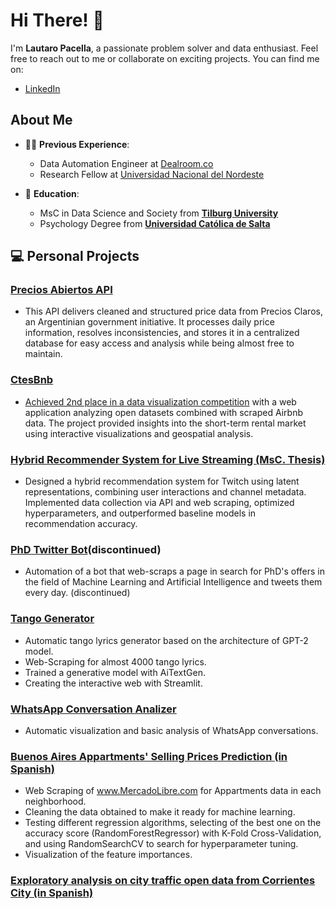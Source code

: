 # Hi There! 👋

I'm **Lautaro Pacella**, a passionate problem solver and data enthusiast.
Feel free to reach out to me or collaborate on exciting projects. You can find me on:

- [LinkedIn](https://www.linkedin.com/in/lautaro-pacella/)

## About Me

- 👨‍💻 **Previous Experience**:
  - Data Automation Engineer at [Dealroom.co](https://www.dealroom.co/)
  - Research Fellow at [Universidad Nacional del Nordeste](https://www.unne.edu.ar)
  
- 🏫 **Education**:
  - MsC in Data Science and Society from [**Tilburg University**](https://www.tilburguniversity.edu/)
  - Psychology Degree from [**Universidad Católica de Salta**](https://www.ucasal.edu.ar/)

## 💻 Personal Projects

### [Precios Abiertos API](https://api.preciosabiertos.com/redoc)
* This API delivers cleaned and structured price data from Precios Claros, an Argentinian government initiative. It processes daily price information, resolves inconsistencies, and stores it in a centralized database for easy access and analysis while being almost free to maintain.

### [CtesBnb](https://datathon2023.streamlit.app/)
* [ Achieved 2nd place in a data visualization competition](https://drive.google.com/file/d/12bD07QMWqu1ExDZlyqPGeJ10oNzToBIV/view) with a web application analyzing open datasets combined with scraped Airbnb data. The project provided insights into the short-term rental market using interactive visualizations and geospatial analysis.

### [Hybrid Recommender System for Live Streaming (MsC. Thesis)](https://github.com/lautaropacella/DS-S-Master-Thesis)
* Designed a hybrid recommendation system for Twitch using latent representations, combining user interactions and channel metadata. Implemented data collection via API and web scraping, optimized hyperparameters, and outperformed baseline models in recommendation accuracy.

### [PhD Twitter Bot](https://twitter.com/PhDsBOT1)(discontinued)
* Automation of a bot that web-scraps a page in search for PhD's offers in the field of Machine Learning and Artificial Intelligence and tweets them every day. (discontinued)

### [Tango Generator](https://share.streamlit.io/lautaropacella/tango-generator/main/tango_generator.py)
* Automatic tango lyrics generator based on the architecture of GPT-2 model.
* Web-Scraping for almost 4000 tango lyrics.
* Trained a generative model with AiTextGen.
* Creating the interactive web with Streamlit.

### [WhatsApp Conversation Analizer](https://share.streamlit.io/lautaropacella/whatsappanalisis/main/Wpp_Analizer.py)
* Automatic visualization and basic analysis of WhatsApp conversations.

### [Buenos Aires Appartments' Selling Prices Prediction (in Spanish)](https://nbviewer.jupyter.org/github/lautaropacella/Prediccion-Departamentos/blob/master/Imbo-BsAs.ipynb)
* Web Scraping of www.MercadoLibre.com for Appartments data in each neighborhood. 
* Cleaning the data obtained to make it ready for machine learning. 
* Testing different regression algorithms, selecting of the best one on the accuracy score (RandomForestRegressor) with K-Fold Cross-Validation, and using RandomSearchCV to search for hyperparameter tuning.
 * Visualization of the feature importances.

### [Exploratory analysis on city traffic open data from Corrientes City (in Spanish)](https://nbviewer.jupyter.org/github/lautaropacella/EDA-Tr-nsito-Corrientes/blob/main/Transito_corrientes1.ipynb)


